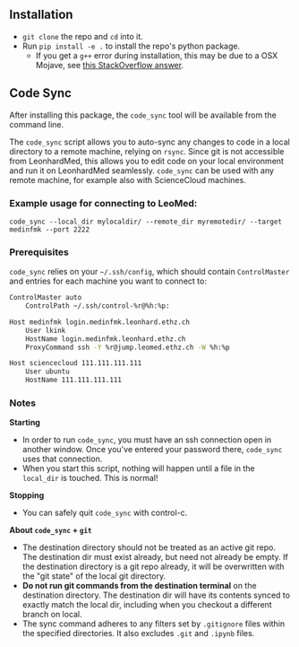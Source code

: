 
## Installation
* `git clone` the repo and `cd` into it.
* Run `pip install -e .` to install the repo's python package.
  * If you get a `g++` error during installation, this may be due to a OSX Mojave, see [this StackOverflow answer](https://stackoverflow.com/questions/52509602/cant-compile-c-program-on-a-mac-after-upgrade-to-mojave).

## Code Sync

After installing this package, the `code_sync` tool will be available from the command line. 

The `code_sync` script allows you to auto-sync any changes to code in a local directory to a remote machine, relying on `rsync`. 
Since git is not accessible from LeonhardMed, this allows you to edit code on your local environment and run it on LeonhardMed seamlessly.
`code_sync` can be used with any remote machine, for example also with ScienceCloud machines.

### Example usage for connecting to LeoMed:
`code_sync --local_dir mylocaldir/ --remote_dir myremotedir/ --target medinfmk --port 2222`

### Prerequisites

`code_sync` relies on your `~/.ssh/config`, which should contain `ControlMaster` and entries for each machine you want to connect to:

```bash
ControlMaster auto
    ControlPath ~/.ssh/control-%r@%h:%p:

Host medinfmk login.medinfmk.leonhard.ethz.ch
    User lkink
    HostName login.medinfmk.leonhard.ethz.ch
    ProxyCommand ssh -Y %r@jump.leomed.ethz.ch -W %h:%p

Host sciencecloud 111.111.111.111
    User ubuntu
    HostName 111.111.111.111
```

### Notes
**Starting**
* In order to run `code_sync`, you must have an ssh connection open in another window. Once you've entered your password there, `code_sync` uses that connection.  
* When you start this script, nothing will happen  until a file in the `local_dir` is touched. This is normal!

**Stopping**
* You can safely quit `code_sync` with control-c.

**About `code_sync` + `git`**
* The destination directory should not be treated as an active git repo. 
The destination dir must exist already, but need not already be empty.
If the destination directory is a git repo already, it will be overwritten with the "git state" of the local git directory. 
* **Do not run git commands from the destination terminal** on the destination directory. 
The destination dir will have its contents synced to exactly match the local dir, including when you checkout a different branch on local. 
* The sync command adheres to any filters set by `.gitignore` files within the specified directories.
It also excludes `.git` and `.ipynb` files.

